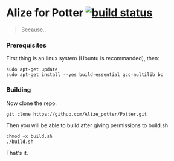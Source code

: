 # Alize for Potter [![build status](https://gitlab.com/martichou.andre/Potter/badges/master/build.svg)](https://gitlab.com/martichou.andre/Potter/commits/master)
> Because..

### Prerequisites

First thing is an linux system (Ubuntu is recommanded), then:

```
sudo apt-get update
sudo apt-get install --yes build-essential gcc-multilib bc
```

### Building

Now clone the repo:

```
git clone https://github.com/Alize_potter/Potter.git
```

Then you will be able to build after giving permissions to build.sh

```
chmod +x build.sh
./build.sh
```

That's it.

